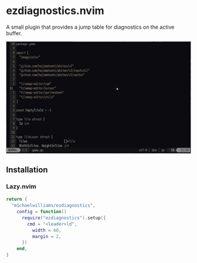 # ezdiagnostics.nvim

A small plugin that provides a jump table for diagnostics on the active buffer.

![preview](./preview.gif)

## Installation

### Lazy.nvim

```lua
return {
  "m1chaelwilliams/ezdiagnostics",
    config = function()
      require("ezdiagnostics").setup({
        cmd = "<leader>ld",
          width = 60,
          margin = 2,
      })
    end,
}
```
